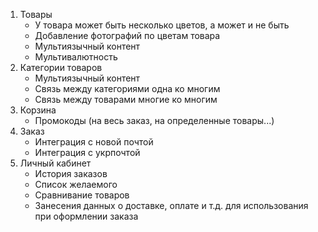 1. Товары
    - У товара может быть несколько цветов, а может и не быть
    - Добавление фотографий по цветам товара
    - Мультиязычный контент
    - Мультивалютность
2. Категории товаров
    - Мультиязычный контент
    - Связь между категориями одна ко многим
    - Связь между товарами многие ко многим
3. Корзина
    - Промокоды (на весь заказ, на определенные товары...)
4. Заказ
    - Интеграция с новой почтой
    - Интеграция с укрпочтой
5. Личный кабинет
    - История заказов
    - Список желаемого
    - Сравнивание товаров
    - Занесения данных о доставке, оплате и т.д. для использования при оформлении заказа